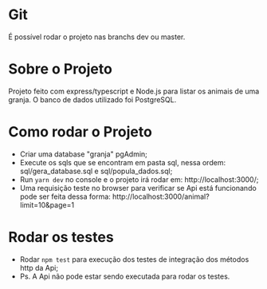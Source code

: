 # Git
É possível rodar o projeto nas branchs dev ou master.

# Sobre o Projeto
Projeto feito com express/typescript e Node.js para listar os animais de uma granja. O banco de dados utilizado foi PostgreSQL.

# Como rodar o Projeto
- Criar uma database "granja" pgAdmin;
- Execute os sqls que se encontram em pasta sql, nessa ordem: sql/gera_database.sql e sql/popula_dados.sql;
- Run ``yarn dev`` no console e o projeto irá rodar em: http://localhost:3000/;
- Uma requisição teste no browser para verificar se Api está funcionando pode ser feita dessa forma:
http://localhost:3000/animal?limit=10&page=1

# Rodar os testes
- Rodar ``npm test`` para execução dos testes de integração dos métodos http da Api;
- Ps. A Api não pode estar sendo executada para rodar os testes.